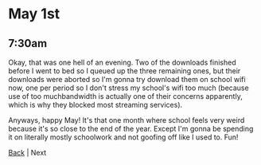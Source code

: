 # May 1st

## 7:30am
Okay, that was one hell of an evening. Two of the downloads finished before I went to bed so I queued up the three remaining ones, but their downloads were aborted so I'm gonna try download them on school wifi now, one per period so I don't stress my school's wifi too much (because use of too muchbandwidth is actually one of their concerns apparently, which is why they blocked most streaming services).

Anyways, happy May! It's that one month where school feels very weird because it's so close to the end of the year. Except I'm gonna be spending it on literally mostly schoolwork and not goofing off like I used to. Fun!

[Back](./../april/30.md) | Next
